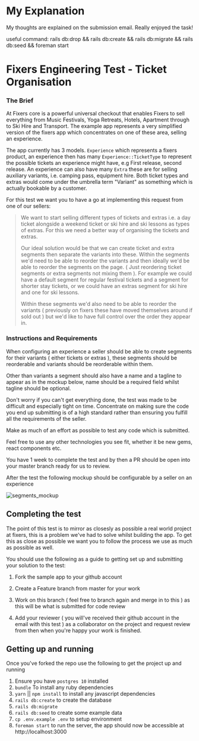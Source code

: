 # My Explanation

My thoughts are explained on the submission email. Really enjoyed the task!

useful command: rails db:drop && rails db:create && rails db:migrate && rails db:seed && foreman start

# Fixers Engineering Test - Ticket Organisation

### The Brief

At Fixers core is a powerful universal checkout that enables Fixers to sell everything from Music Festivals, Yoga Retreats, Hotels, Apartment through to Ski Hire and Transport. The example app represents a very simplified version of the fixers app which concentrates on one of these area, selling an experience.

The app currently has 3 models. `Experience` which represents a fixers product, an experience then has many `Experience::TicketType` to represent the possible tickets an experience might have, e.g First release, second release. An experience can also have many `Extra` these are for selling auxiliary variants, i.e. camping pass, equipment hire. Both ticket types and extras would come under the umbrella term "Variant" as something which is actually bookable by a customer.

For this test we want you to have a go at implementing this request from one of our sellers:

> We want to start selling different types of tickets and extras i.e. a day ticket alongside a weekend ticket or ski hire and ski lessons as types of extras. For this we need a better way of organising the tickets and extras.
>
> Our ideal solution would be that we can create ticket and extra segments then separate the variants into these. Within the segments we'd need to be able to reorder the variants and then ideally we'd be able to reorder the segments on the page. ( Just reordering ticket segments or extra segments not mixing them ). For example we could have a default segment for regular festival tickets and a segment for shorter stay tickets, or we could have an extras segment for ski hire and one for ski lessons.
>
> Within these segments we'd also need to be able to reorder the variants ( previously on fixers these have moved themselves around if sold out ) but we'd like to have full control over the order they appear in.

### Instructions and Requirements

When configuring an experience a seller should be able to create segments for their variants ( either tickets or extras ), these segments should be reorderable and variants should be reorderable within them.

Other than variants a segment should also have a name and a tagline to appear as in the mockup below, name should be a required field whilst tagline should be optional.

Don't worry if you can't get everything done, the test was made to be difficult and especially tight on time. Concentrate on making sure the code you end up submitting is of a high standard rather than ensuring you fulfill all the requirements of the seller.

Make as much of an effort as possible to test any code which is submitted.

Feel free to use any other technologies you see fit, whether it be new gems, react components etc.

You have 1 week to complete the test and by then a PR should be open into your master branch ready for us to review.

After the test the following mockup should be configurable by a seller on an experience

![segments_mockup](https://github.com/fixershq/engineering-test/raw/master/app/assets/images/engineering_test_mockup.png)

## Completing the test

The point of this test is to mirror as closesly as possible a real world project at fixers, this is a problem we've had to solve whilst building the app. To get this as close as possible we want you to follow the process we use as much as possible as well.

You should use the following as a guide to getting set up and submitting your solution to the test:

1) Fork the sample app to your github account

2) Create a Feature branch from master for your work

3) Work on this branch ( feel free to branch again and merge in to this ) as this will be what is submitted for code review

4) Add your reviewer ( you will've received their github account in the email with this test ) as a collaborator on the project and request review from then when you're happy your work is finished.

## Getting up and running

Once you've forked the repo use the following to get the project up and running

1. Ensure you have `postgres 10` installed
2. `bundle` To install any ruby dependencies
3. `yarn` || `npm install` to install any javascript dependencies
4. `rails db:create` to create the database
5. `rails db:migrate`
6. `rails db:seed` to create some example data
7. `cp .env.example .env` to setup environment
8. `foreman start` to run the server, the app should now be accessible at http://localhost:3000
